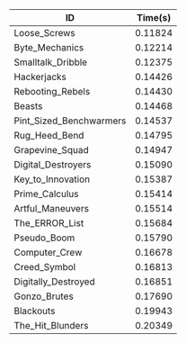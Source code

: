 |ID|Time(s)|
|-|-|
|Loose_Screws|0.11824|
|Byte_Mechanics|0.12214|
|Smalltalk_Dribble|0.12375|
|Hackerjacks|0.14426|
|Rebooting_Rebels|0.14430|
|Beasts|0.14468|
|Pint_Sized_Benchwarmers|0.14537|
|Rug_Heed_Bend|0.14795|
|Grapevine_Squad|0.14947|
|Digital_Destroyers|0.15090|
|Key_to_Innovation|0.15387|
|Prime_Calculus|0.15414|
|Artful_Maneuvers|0.15514|
|The_ERROR_List|0.15684|
|Pseudo_Boom|0.15790|
|Computer_Crew|0.16678|
|Creed_Symbol|0.16813|
|Digitally_Destroyed|0.16851|
|Gonzo_Brutes|0.17690|
|Blackouts|0.19943|
|The_Hit_Blunders|0.20349|
